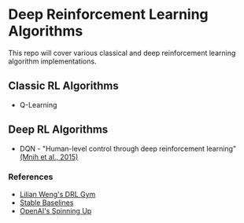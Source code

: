 # Deep Reinforcement Learning Algorithms
This repo will cover various classical and deep reinforcement learning algorithm implementations.

## Classic RL Algorithms
- Q-Learning

## Deep RL Algorithms
- DQN - "Human-level control through deep reinforcement learning" [(Mnih et al., 2015)](https://storage.googleapis.com/deepmind-data/assets/papers/DeepMindNature14236Paper.pdf)

### References
- [Lilian Weng's DRL Gym](https://github.com/lilianweng/deep-reinforcement-learning-gym)
- [Stable Baselines](https://github.com/DLR-RM/stable-baselines3)
- [OpenAI's Spinning Up](https://github.com/openai/spinningup)
